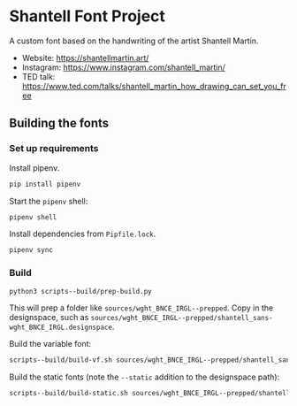 # Shantell Font Project

A custom font based on the handwriting of the artist Shantell Martin.

- Website: https://shantellmartin.art/
- Instagram: https://www.instagram.com/shantell_martin/
- TED talk: https://www.ted.com/talks/shantell_martin_how_drawing_can_set_you_free

## Building the fonts

### Set up requirements

Install pipenv.

```bash
pip install pipenv
```

Start the `pipenv` shell:

```bash
pipenv shell
```

Install dependencies from `Pipfile.lock`.

```bash
pipenv sync
```

### Build

```bash
python3 scripts--build/prep-build.py
```

This will prep a folder like `sources/wght_BNCE_IRGL--prepped`. Copy in the designspace, such as `sources/wght_BNCE_IRGL--prepped/shantell_sans-wght_BNCE_IRGL.designspace`.

Build the variable font:

```bash
scripts--build/build-vf.sh sources/wght_BNCE_IRGL--prepped/shantell_sans-wght_BNCE_IRGL.designspace
```

Build the static fonts (note the `--static` addition to the designspace path):

```bash
scripts--build/build-static.sh sources/wght_BNCE_IRGL--prepped/shantell_sans-wght_BNCE_IRGL--static.designspace
```
